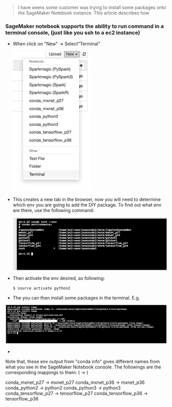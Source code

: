 > I have seens some customer was trying to install some packages onto the SageMaker Notebook instance. This article describes how

### SageMaker notebook supports the ability to run command in a terminal console, (just like you ssh to a ec2 instance)

- When click on "New" -> Select"Terminal"

  ![](images/smnew.png)


- This creates a new tab in the browser, now you will need to determine which env you are going to add the DIY package. To find out what env are there, use the following command:
  
  ![](images/smenv.png)

- Then activate the env desired, as following:
  
  ```
  $ source activate python2
  ```
  
- The you can then install some packages in the terminal. E.g.

![](images/smterminal.png)

-

Note that, these env output from "conda info" gives different names from what you see in the SageMaker Notebook console. The followings are the corresponding mappings to them: (<Notebook> -> <conda info>)


conda_mxnet_p27            ->        mxnet_p27
conda_mxnet_p36            ->        mxnet_p36
conda_python2            ->        python2
conda_python3            ->        python3
conda_tensorflow_p27    ->        tensorflow_p27
conda_tensorflow_p36    ->        tensorflow_p36
